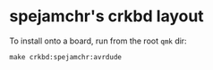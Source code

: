 # spejamchr's crkbd layout

To install onto a board, run from the root `qmk` dir:

```shell
make crkbd:spejamchr:avrdude
```
